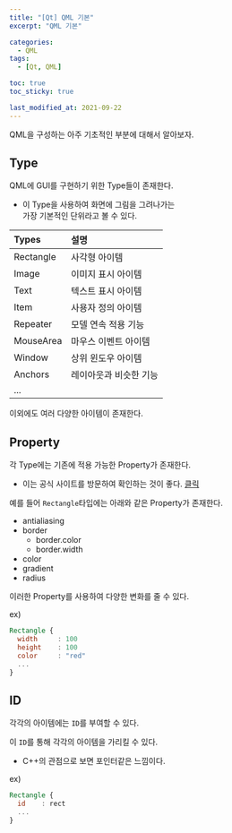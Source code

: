 ```yaml
---
title: "[Qt] QML 기본"
excerpt: "QML 기본"

categories:
  - QML
tags:
  - [Qt, QML]

toc: true
toc_sticky: true

last_modified_at: 2021-09-22
---
```


QML을 구성하는 아주 기초적인 부분에 대해서 알아보자.

## Type

QML에 GUI를 구현하기 위한 Type들이 존재한다.

* 이 Type을 사용하여 화면에 그림을 그려나가는   
가장 기본적인 단위라고 볼 수 있다.

|Types|설명|
|:-|:-|
|Rectangle|사각형 아이템|
|Image|이미지 표시 아이템|
|Text|텍스트 표시 아이템|
|Item|사용자 정의 아이템|
|Repeater|모델 연속 적용 기능|
|MouseArea|마우스 이벤트 아이템|
|Window|상위 윈도우 아이템|
|Anchors|레이아웃과 비슷한 기능|
|...||

이외에도 여러 다양한 아이템이 존재한다.

## Property

각 Type에는 기존에 적용 가능한 Property가 존재한다.

* 이는 공식 사이트를 방문하여 확인하는 것이 좋다. [클릭](https://doc.qt.io/qt-5/qtquick-qmlmodule.html)

예를 들어 `Rectangle`타입에는 아래와 같은 Property가 존재한다.

* antialiasing
* border
  * border.color
  * border.width
* color
* gradient
* radius

이러한 Property를 사용하여 다양한 변화를 줄 수 있다.

ex)
```qml
Rectangle {
  width     : 100
  height    : 100
  color     : "red"
  ...
}
```

## ID

각각의 아이템에는 `ID`를 부여할 수 있다.

이 `ID`를 통해 각각의 아이템을 가리킬 수 있다.

* C++의 관점으로 보면 포인터같은 느낌이다.

ex) 
```qml
Rectangle {
  id    : rect
  ...
}
```